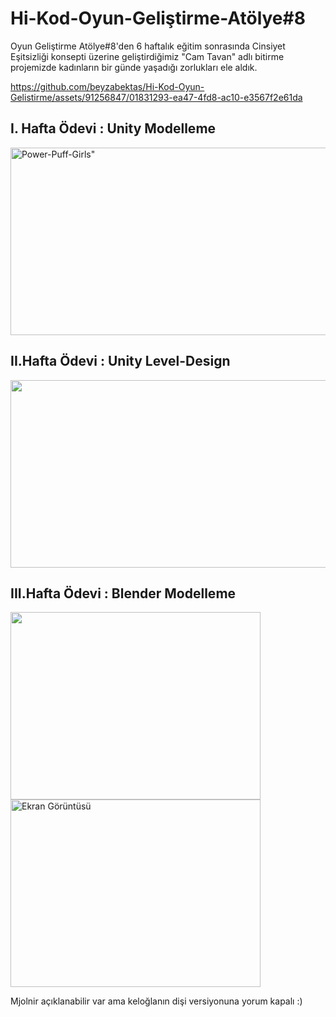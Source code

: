 # Hi-Kod-Oyun-Geliştirme-Atölye#8

Oyun Geliştirme Atölye#8'den 6 haftalık eğitim sonrasında Cinsiyet Eşitsizliği konsepti üzerine geliştirdiğimiz "Cam Tavan" adlı bitirme projemizde kadınların bir günde yaşadığı zorlukları ele aldık.

https://github.com/beyzabektas/Hi-Kod-Oyun-Gelistirme/assets/91256847/01831293-ea47-4fd8-ac10-e3567f2e61da


## I. Hafta Ödevi : Unity Modelleme

<div align="left">
<img src="https://github.com/beyzabektas/Hi-Kod-Oyun-Gelistirme/assets/91256847/c0ccc518-a511-42c9-9d80-5a26e6f6cafa" alt=Power-Puff-Girls" width="700" height="300" />
</div>


## II.Hafta Ödevi : Unity Level-Design

<div align="left">
<img src="https://github.com/beyzabektas/Hi-Kod-Oyun-Gelistirme/assets/91256847/9bfbd7ef-b503-466f-bf9a-a64dd8b1bcad" width="700" height="300" />
</div>


## III.Hafta Ödevi : Blender Modelleme
<p align="left">
<img src="https://github.com/beyzabektas/Hi-Kod-Oyun-Gelistirme/assets/91256847/cf5cdb4e-126c-40b6-813f-bc7c075231cf" width="400" height="300" />
<img src="https://github.com/beyzabektas/Hi-Kod-Oyun-Gelistirme/assets/91256847/c5ced320-a34d-44c7-b981-a74c09b16485" alt="Ekran Görüntüsü" width="400" height="300" />
</p>
<p align="left">Mjolnir açıklanabilir var ama keloğlanın dişi versiyonuna yorum kapalı :)

